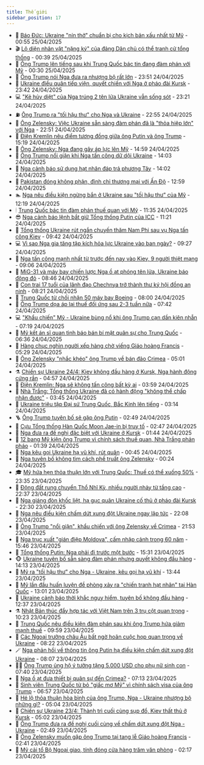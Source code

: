 ```yaml
---
title: Thế giới
sidebar_position: 17
---
```


<!-- dantri-the-gioi:START -->
- 🌋 [Báo Đức: Ukraine &quot;nín thở&quot; chuẩn bị cho kịch bản xấu nhất từ Mỹ](https://dantri.com.vn/the-gioi/bao-duc-ukraine-nin-tho-chuan-bi-cho-kich-ban-xau-nhat-tu-my-20250425072818646.htm) - 00:55 25/04/2025
- 🎬 [Lộ diện nhân vật &quot;nặng ký&quot; của đảng Dân chủ có thể tranh cử tổng thống](https://dantri.com.vn/the-gioi/lo-dien-nhan-vat-nang-ky-cua-dang-dan-chu-co-the-tranh-cu-tong-thong-20250425072803278.htm) - 00:39 25/04/2025
- 🧰 [Ông Trump lên tiếng sau khi Trung Quốc bác tin đang đàm phán với Mỹ](https://dantri.com.vn/the-gioi/ong-trump-len-tieng-sau-khi-trung-quoc-bac-tin-dang-dam-phan-voi-my-20250425071546315.htm) - 00:30 25/04/2025
- 🌋 [Ông Trump nói Nga đưa ra nhượng bộ rất lớn](https://dantri.com.vn/the-gioi/ong-trump-noi-nga-dua-ra-nhuong-bo-rat-lon-20250425062715658.htm) - 23:51 24/04/2025
- 🗽 [Ukraine điều quân tiếp viện, quyết chiến với Nga ở pháo đài Kursk](https://dantri.com.vn/the-gioi/ukraine-dieu-quan-tiep-vien-quyet-chien-voi-nga-o-phao-dai-kursk-20250425062334891.htm) - 23:42 24/04/2025
- 💻 [&quot;Kẻ hủy diệt&quot; của Nga trúng 2 tên lửa Ukraine vẫn sống sót](https://dantri.com.vn/the-gioi/ke-huy-diet-cua-nga-trung-2-ten-lua-ukraine-van-song-sot-20250424162639025.htm) - 23:21 24/04/2025
- ⛽️ [Ông Trump ra &quot;tối hậu thư&quot; cho Nga và Ukraine](https://dantri.com.vn/the-gioi/ong-trump-ra-toi-hau-thu-cho-nga-va-ukraine-20250425055131855.htm) - 22:55 24/04/2025
- 🤩 [Ông Zelensky: Việc Ukraine sẵn sàng đàm phán đã là &quot;thỏa hiệp lớn&quot; với Nga](https://dantri.com.vn/the-gioi/ong-zelensky-viec-ukraine-san-sang-dam-phan-da-la-thoa-hiep-lon-voi-nga-20250425052324861.htm) - 22:51 24/04/2025
- 🧐 [Điện Kremlin nêu điểm tương đồng giữa ông Putin và ông Trump](https://dantri.com.vn/the-gioi/dien-kremlin-neu-diem-tuong-dong-giua-ong-putin-va-ong-trump-20250424220824924.htm) - 15:19 24/04/2025
- 🎊 [Ông Zelensky: Nga đang gây áp lực lên Mỹ](https://dantri.com.vn/the-gioi/ong-zelensky-nga-dang-gay-ap-luc-len-my-20250424213924496.htm) - 14:59 24/04/2025
- 📝 [Ông Trump nổi giận khi Nga tấn công dữ dội Ukraine](https://dantri.com.vn/the-gioi/ong-trump-noi-gian-khi-nga-tan-cong-du-doi-ukraine-20250424210019397.htm) - 14:03 24/04/2025
- 🤡 [Nga cảnh báo sử dụng hạt nhân đáp trả phương Tây](https://dantri.com.vn/the-gioi/nga-canh-bao-su-dung-hat-nhan-dap-tra-phuong-tay-20250424205115781.htm) - 14:02 24/04/2025
- 🥷 [Pakistan đóng không phận, đình chỉ thương mại với Ấn Độ](https://dantri.com.vn/the-gioi/pakistan-dong-khong-phan-dinh-chi-thuong-mai-voi-an-do-20250424195604779.htm) - 12:59 24/04/2025
- 🏊 [Nga nêu điều kiện ngừng bắn ở Ukraine sau &quot;tối hậu thư&quot; của Mỹ](https://dantri.com.vn/the-gioi/nga-neu-dieu-kien-ngung-ban-o-ukraine-sau-toi-hau-thu-cua-my-20250424185436433.htm) - 12:19 24/04/2025
- 🕯 [Trung Quốc bác tin đàm phán thuế quan với Mỹ](https://dantri.com.vn/the-gioi/trung-quoc-bac-tin-dam-phan-thue-quan-voi-my-20250424183240145.htm) - 11:35 24/04/2025
- 😎 [Nga cảnh báo lệnh bắt giữ Tổng thống Putin của ICC](https://dantri.com.vn/the-gioi/nga-canh-bao-lenh-bat-giu-tong-thong-putin-cua-icc-20250424171034386.htm) - 11:21 24/04/2025
- 🌈 [Tổng thống Ukraine rút ngắn chuyến thăm Nam Phi sau vụ Nga tấn công Kiev](https://dantri.com.vn/the-gioi/tong-thong-ukraine-rut-ngan-chuyen-tham-nam-phi-sau-vu-nga-tan-cong-kiev-20250424160313994.htm) - 09:42 24/04/2025
- 💻 [Vì sao Nga gia tăng tập kích hỏa lực Ukraine vào ban ngày?](https://dantri.com.vn/the-gioi/vi-sao-nga-gia-tang-tap-kich-hoa-luc-ukraine-vao-ban-ngay-20250424162241949.htm) - 09:27 24/04/2025
- 🤖 [Nga tấn công mạnh nhất từ trước đến nay vào Kiev, 9 người thiệt mạng](https://dantri.com.vn/the-gioi/nga-tan-cong-manh-nhat-tu-truoc-den-nay-vao-kiev-9-nguoi-thiet-mang-20250424160251532.htm) - 09:06 24/04/2025
- 🦏 [MiG-31 và máy bay chiến lược Nga ồ ạt phóng tên lửa, Ukraine báo động đỏ](https://dantri.com.vn/the-gioi/mig-31-va-may-bay-chien-luoc-nga-o-at-phong-ten-lua-ukraine-bao-dong-do-20250424141638708.htm) - 08:46 24/04/2025
- 🌁 [Con trai 17 tuổi của lãnh đạo Chechnya trở thành thư ký hội đồng an ninh](https://dantri.com.vn/the-gioi/con-trai-17-tuoi-cua-lanh-dao-chechnya-tro-thanh-thu-ky-hoi-dong-an-ninh-20250424151943386.htm) - 08:21 24/04/2025
- 🐘 [Trung Quốc từ chối nhận 50 máy bay Boeing](https://dantri.com.vn/the-gioi/trung-quoc-tu-choi-nhan-50-may-bay-boeing-20250424145748393.htm) - 08:00 24/04/2025
- 🥷 [Ông Trump dọa áp lại thuế đối ứng sau 2-3 tuần nữa](https://dantri.com.vn/the-gioi/ong-trump-doa-ap-lai-thue-doi-ung-sau-2-3-tuan-nua-20250424141156849.htm) - 07:42 24/04/2025
- 💻 [&quot;Khẩu chiến&quot; Mỹ - Ukraine bùng nổ khi ông Trump cạn dần kiên nhẫn](https://dantri.com.vn/the-gioi/khau-chien-my-ukraine-bung-no-khi-ong-trump-can-dan-kien-nhan-20250424135717805.htm) - 07:19 24/04/2025
- 🎡 [Mỹ kết án sĩ quan tình báo bán bí mật quân sự cho Trung Quốc](https://dantri.com.vn/the-gioi/my-ket-an-si-quan-tinh-bao-ban-bi-mat-quan-su-cho-trung-quoc-20250424113739849.htm) - 06:36 24/04/2025
- 🧰 [Hàng chục nghìn người xếp hàng chờ viếng Giáo hoàng Francis](https://dantri.com.vn/the-gioi/hang-chuc-nghin-nguoi-xep-hang-cho-vieng-giao-hoang-francis-20250424114302200.htm) - 05:29 24/04/2025
- 🥸 [Ông Zelensky &quot;nhắc khéo&quot; ông Trump về bán đảo Crimea](https://dantri.com.vn/the-gioi/ong-zelensky-nhac-kheo-ong-trump-ve-ban-dao-crimea-20250424114050535.htm) - 05:01 24/04/2025
- ⚗️ [Chiến sự Ukraine 24/4: Kiev không đầu hàng ở Kursk, Nga hành động cứng rắn](https://dantri.com.vn/the-gioi/chien-su-ukraine-244-kiev-khong-dau-hang-o-kursk-nga-hanh-dong-cung-ran-20250424115634665.htm) - 04:57 24/04/2025
- 🌮 [Điện Kremlin: Nga sẽ không tấn công bất kỳ ai](https://dantri.com.vn/the-gioi/dien-kremlin-nga-se-khong-tan-cong-bat-ky-ai-20250424104938448.htm) - 03:59 24/04/2025
- 🎃 [Nhà Trắng: Tổng thống Ukraine đã có hành động &quot;không thể chấp nhận được&quot;](https://dantri.com.vn/the-gioi/nha-trang-tong-thong-ukraine-da-co-hanh-dong-khong-the-chap-nhan-duoc-20250424102806758.htm) - 03:45 24/04/2025
- 💫 [Ukraine triệu tập Đại sứ Trung Quốc, Bắc Kinh lên tiếng](https://dantri.com.vn/the-gioi/ukraine-trieu-tap-dai-su-trung-quoc-bac-kinh-len-tieng-20250424100824445.htm) - 03:14 24/04/2025
- 🪜 [Ông Trump tuyên bố sẽ gặp ông Putin](https://dantri.com.vn/the-gioi/ong-trump-tuyen-bo-se-gap-ong-putin-20250424094346157.htm) - 02:49 24/04/2025
- 🌋 [Cựu Tổng thống Hàn Quốc Moon Jae-in bị truy tố](https://dantri.com.vn/the-gioi/cuu-tong-thong-han-quoc-moon-jae-in-bi-truy-to-20250424094250098.htm) - 02:47 24/04/2025
- 🦏 [Nga đưa ra đề nghị đặc biệt với Ukraine ở Kursk](https://dantri.com.vn/the-gioi/nga-dua-ra-de-nghi-dac-biet-voi-ukraine-o-kursk-20250424081025645.htm) - 01:44 24/04/2025
- 👀 [12 bang Mỹ kiện ông Trump vì chính sách thuế quan, Nhà Trắng phản pháo](https://dantri.com.vn/the-gioi/12-bang-my-kien-ong-trump-vi-chinh-sach-thue-quan-nha-trang-phan-phao-20250424075652733.htm) - 01:39 24/04/2025
- 🧰 [Nga kêu gọi Ukraine hạ vũ khí, rút quân](https://dantri.com.vn/the-gioi/nga-keu-goi-ukraine-ha-vu-khi-rut-quan-20250424072505848.htm) - 00:45 24/04/2025
- 🚀 [Nga tuyên bố không tìm cách phế truất ông Zelensky](https://dantri.com.vn/the-gioi/nga-tuyen-bo-khong-tim-cach-phe-truat-ong-zelensky-20250424070544018.htm) - 00:24 24/04/2025
- 🎓 [Mỹ hứa hẹn thỏa thuận lớn với Trung Quốc: Thuế có thể xuống 50%](https://dantri.com.vn/the-gioi/my-hua-hen-thoa-thuan-lon-voi-trung-quoc-thue-co-the-xuong-50-20250424062845101.htm) - 23:35 23/04/2025
- 🥸 [Động đất rung chuyển Thổ Nhĩ Kỳ, nhiều người nhảy từ tầng cao](https://dantri.com.vn/the-gioi/dong-dat-rung-chuyen-tho-nhi-ky-nhieu-nguoi-nhay-tu-tang-cao-20250424053245315.htm) - 22:37 23/04/2025
- 🦅 [Nga giáng đòn khốc liệt, hạ gục quân Ukraine cố thủ ở pháo đài Kursk](https://dantri.com.vn/the-gioi/nga-giang-don-khoc-liet-ha-guc-quan-ukraine-co-thu-o-phao-dai-kursk-20250423235209095.htm) - 22:30 23/04/2025
- 🤭 [Nga nêu điều kiện chấm dứt xung đột Ukraine ngay lập tức](https://dantri.com.vn/the-gioi/nga-neu-dieu-kien-cham-dut-xung-dot-ukraine-ngay-lap-tuc-20250424050236717.htm) - 22:08 23/04/2025
- 🤖 [Ông Trump &quot;nổi giận&quot;, khẩu chiến với ông Zelensky về Crimea](https://dantri.com.vn/the-gioi/ong-trump-noi-gian-khau-chien-voi-ong-zelensky-ve-crimea-20250424012135203.htm) - 21:53 23/04/2025
- 🐲 [Nga trục xuất &quot;gián điệp Moldova&quot;, cấm nhập cảnh trong 60 năm](https://dantri.com.vn/the-gioi/nga-truc-xuat-gian-diep-moldova-cam-nhap-canh-trong-60-nam-20250423195033031.htm) - 15:46 23/04/2025
- 🫣 [Tổng thống Putin: Nga phải đi trước một bước](https://dantri.com.vn/the-gioi/tong-thong-putin-nga-phai-di-truoc-mot-buoc-20250423215252686.htm) - 15:31 23/04/2025
- 🐵 [Ukraine tuyên bố sẵn sàng đàm phán nhưng quyết không đầu hàng](https://dantri.com.vn/the-gioi/ukraine-tuyen-bo-san-sang-dam-phan-nhung-quyet-khong-dau-hang-20250423192700872.htm) - 14:13 23/04/2025
- 🫶 [Mỹ ra &quot;tối hậu thư&quot; cho Nga - Ukraine, kêu gọi hạ vũ khí](https://dantri.com.vn/the-gioi/my-ra-toi-hau-thu-cho-nga-ukraine-keu-goi-ha-vu-khi-20250423181716819.htm) - 13:44 23/04/2025
- 💃 [Mỹ lần đầu huấn luyện đề phòng xảy ra &quot;chiến tranh hạt nhân&quot; tại Hàn Quốc](https://dantri.com.vn/the-gioi/my-lan-dau-huan-luyen-de-phong-xay-ra-chien-tranh-hat-nhan-tai-han-quoc-20250423160711472.htm) - 13:01 23/04/2025
- 💫 [Ukraine cảnh báo thời khắc nguy hiểm, tuyên bố không đầu hàng](https://dantri.com.vn/the-gioi/ukraine-canh-bao-thoi-khac-nguy-hiem-tuyen-bo-khong-dau-hang-20250423190407187.htm) - 12:37 23/04/2025
- ⚗️ [Nhật Bản thúc đẩy hợp tác với Việt Nam trên 3 trụ cột quan trọng](https://dantri.com.vn/the-gioi/nhat-ban-thuc-day-hop-tac-voi-viet-nam-tren-3-tru-cot-quan-trong-20250423170529574.htm) - 10:23 23/04/2025
- 🥷 [Trung Quốc nêu điều kiện đàm phán sau khi ông Trump hứa giảm mạnh thuế](https://dantri.com.vn/the-gioi/trung-quoc-neu-dieu-kien-dam-phan-sau-khi-ong-trump-hua-giam-manh-thue-20250423165508687.htm) - 09:59 23/04/2025
- 🥸 [Các Ngoại trưởng châu Âu bất ngờ hoãn cuộc họp quan trọng về Ukraine](https://dantri.com.vn/the-gioi/cac-ngoai-truong-chau-au-bat-ngo-hoan-cuoc-hop-quan-trong-ve-ukraine-20250423150702339.htm) - 08:22 23/04/2025
- 🪄 [Nga phản hồi về thông tin ông Putin hạ điều kiện chấm dứt xung đột Ukraine](https://dantri.com.vn/the-gioi/nga-phan-hoi-ve-thong-tin-ong-putin-ha-dieu-kien-cham-dut-xung-dot-ukraine-20250423150216234.htm) - 08:07 23/04/2025
- 🧑‍💻 [Ông Trump ủng hộ ý tưởng tặng 5.000 USD cho phụ nữ sinh con](https://dantri.com.vn/the-gioi/ong-trump-ung-ho-y-tuong-tang-5000-usd-cho-phu-nu-sinh-con-20250423143738073.htm) - 07:40 23/04/2025
- 🤭 [Nga ồ ạt đưa thiết bị quân sự đến Crimea?](https://dantri.com.vn/the-gioi/nga-o-at-dua-thiet-bi-quan-su-den-crimea-20250423141041824.htm) - 07:13 23/04/2025
- 🗽 [Sinh viên Trung Quốc từ bỏ &quot;giấc mơ Mỹ&quot; vì chính sách visa của ông Trump](https://dantri.com.vn/the-gioi/sinh-vien-trung-quoc-tu-bo-giac-mo-my-vi-chinh-sach-visa-cua-ong-trump-20250423135310302.htm) - 06:57 23/04/2025
- 🤖 [Hé lộ thỏa thuận hòa bình của ông Trump, Nga - Ukraine nhượng bộ những gì?](https://dantri.com.vn/the-gioi/he-lo-thoa-thuan-hoa-binh-cua-ong-trump-nga-ukraine-nhuong-bo-nhung-gi-20250423115915549.htm) - 05:04 23/04/2025
- 🌈 [Chiến sự Ukraine 23/4: Thành trì cuối cùng sụp đổ, Kiev thất thủ ở Kursk](https://dantri.com.vn/the-gioi/chien-su-ukraine-234-thanh-tri-cuoi-cung-sup-do-kiev-that-thu-o-kursk-20250423092656494.htm) - 05:02 23/04/2025
- 🤩 [Ông Trump đưa ra đề nghị cuối cùng về chấm dứt xung đột Nga - Ukraine](https://dantri.com.vn/the-gioi/ong-trump-dua-ra-de-nghi-cuoi-cung-ve-cham-dut-xung-dot-nga-ukraine-20250423094416864.htm) - 02:49 23/04/2025
- 🤗 [Ông Zelensky muốn gặp ông Trump tại tang lễ Giáo hoàng Francis](https://dantri.com.vn/the-gioi/ong-zelensky-muon-gap-ong-trump-tai-tang-le-giao-hoang-francis-20250423093531784.htm) - 02:41 23/04/2025
- 🙉 [Mỹ cải tổ Bộ Ngoại giao, tính đóng cửa hàng trăm văn phòng](https://dantri.com.vn/the-gioi/my-cai-to-bo-ngoai-giao-tinh-dong-cua-hang-tram-van-phong-20250423090856785.htm) - 02:17 23/04/2025<!-- dantri-the-gioi:END -->
